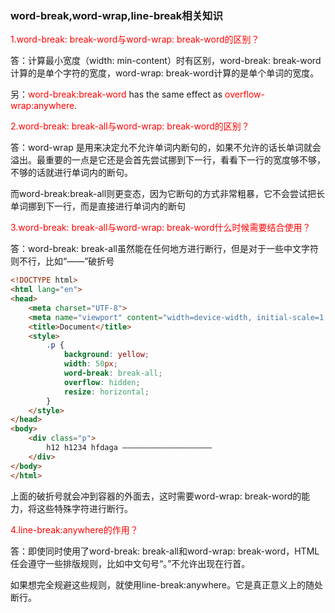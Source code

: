 ### word-break,word-wrap,line-break相关知识

<span style="color: red">1.word-break: break-word与word-wrap: break-word的区别？</span>

答：计算最小宽度（width: min-content）时有区别，word-break: break-word计算的是单个字符的宽度，word-wrap: break-word计算的是单个单词的宽度。

另：<span style="color: red">word-break:break-word</span> has the same effect as <span style="color: red">overflow-wrap:anywhere</span>.

<span style="color: red">2.word-break: break-all与word-wrap: break-word的区别？</span>

答：word-wrap 是用来决定允不允许单词内断句的，如果不允许的话长单词就会溢出。最重要的一点是它还是会首先尝试挪到下一行，看看下一行的宽度够不够，不够的话就进行单词内的断句。

而word-break:break-all则更变态，因为它断句的方式非常粗暴，它不会尝试把长单词挪到下一行，而是直接进行单词内的断句

<span style="color: red">3.word-break: break-all与word-wrap: break-word什么时候需要结合使用？</span>

答：word-break: break-all虽然能在任何地方进行断行，但是对于一些中文字符则不行，比如“——”破折号

```html
<!DOCTYPE html>
<html lang="en">
<head>
    <meta charset="UTF-8">
    <meta name="viewport" content="width=device-width, initial-scale=1.0">
    <title>Document</title>
    <style>
        .p {
            background: yellow;
            width: 50px;
            word-break: break-all;
            overflow: hidden;
            resize: horizontal;
        }
    </style>
</head>
<body>
    <div class="p">
        h12 h1234 hfdaga ————————————————————
    </div>
</body>
</html>
```

上面的破折号就会冲到容器的外面去，这时需要word-wrap: break-word的能力，将这些特殊字符进行断行。

<span style="color: red">4.line-break:anywhere的作用？</span>

答：即使同时使用了word-break: break-all和word-wrap: break-word，HTML任会遵守一些排版规则，比如中文句号“。”不允许出现在行首。

如果想完全规避这些规则，就使用line-break:anywhere。它是真正意义上的随处断行。
